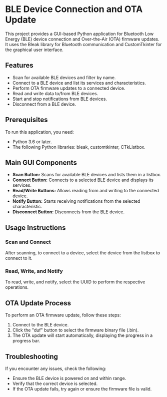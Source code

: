 <!DOCTYPE html>
<html lang="en">
<head>
    <meta charset="UTF-8">
    <meta name="viewport" content="width=device-width, initial-scale=1.0">
    <title>BLE Device Connection and OTA Update</title>
</head>
<body>
    <h1>BLE Device Connection and OTA Update</h1>
    <p>This project provides a GUI-based Python application for Bluetooth Low Energy (BLE) device connection and Over-the-Air (OTA) firmware updates. It uses the Bleak library for Bluetooth communication and CustomTkinter for the graphical user interface.</p>
    <h2>Features</h2>
    <ul>
        <li>Scan for available BLE devices and filter by name.</li>
        <li>Connect to a BLE device and list its services and characteristics.</li>
        <li>Perform OTA firmware updates to a connected device.</li>
        <li>Read and write data to/from BLE devices.</li>
        <li>Start and stop notifications from BLE devices.</li>
        <li>Disconnect from a BLE device.</li>
    </ul>
    <h2>Prerequisites</h2>
    <p>To run this application, you need:</p>
    <ul>
        <li>Python 3.6 or later.</li>
        <li>The following Python libraries: bleak, customtkinter, CTkListbox.</li>
    </ul>
    <h2>Main GUI Components</h2>
    <ul>
        <li><strong>Scan Button:</strong> Scans for available BLE devices and lists them in a listbox.</li>
        <li><strong>Connect Button:</strong> Connects to a selected BLE device and displays its services.</li>
        <li><strong>Read/Write Buttons:</strong> Allows reading from and writing to the connected device.</li>
        <li><strong>Notify Button:</strong> Starts receiving notifications from the selected characteristic.</li>
        <li><strong>Disconnect Button:</strong> Disconnects from the BLE device.</li>
    </ul>
    <h2>Usage Instructions</h2>
    <h3>Scan and Connect</h3>
    <p>After scanning, to connect to a device, select the device from the listbox to connect to it.</p>
    <h3>Read, Write, and Notify</h3>
    <p>To read, write, and notify, select the UUID to perform the respective operations.</p>
    <h2>OTA Update Process</h2>
    <p>To perform an OTA firmware update, follow these steps:</p>
    <ol>
        <li>Connect to the BLE device.</li>
        <li>Click the "duf" button to select the firmware binary file (.bin).</li>
        <li>The OTA update will start automatically, displaying the progress in a progress bar.</li>
    </ol>
    <h2>Troubleshooting</h2>
    <p>If you encounter any issues, check the following:</p>
    <ul>
        <li>Ensure the BLE device is powered on and within range.</li>
        <li>Verify that the correct device is selected.</li>
        <li>If the OTA update fails, try again or ensure the firmware file is valid.</li>
    </ul>
</body>
</html>

